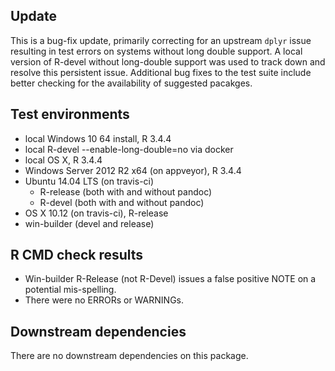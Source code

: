 ## Update

This is a bug-fix update, primarily correcting for an upstream `dplyr` issue 
resulting in test errors on systems without long double support. A local version 
of R-devel without long-double support was used to track down and resolve this 
persistent issue. Additional bug fixes to the test suite include better 
checking for the availability of suggested pacakges.

## Test environments

* local Windows 10 64 install, R 3.4.4
* local R-devel --enable-long-double=no via docker
* local OS X, R 3.4.4
* Windows Server 2012 R2 x64 (on appveyor), R 3.4.4
* Ubuntu 14.04 LTS (on travis-ci)
  * R-release (both with and without pandoc)
  * R-devel  (both with and without pandoc)
* OS X 10.12 (on travis-ci), R-release
* win-builder (devel and release)

## R CMD check results

* Win-builder R-Release (not R-Devel) issues a false positive NOTE on a 
  potential mis-spelling.
* There were no ERRORs or WARNINGs.

## Downstream dependencies

There are no downstream dependencies on this package.
